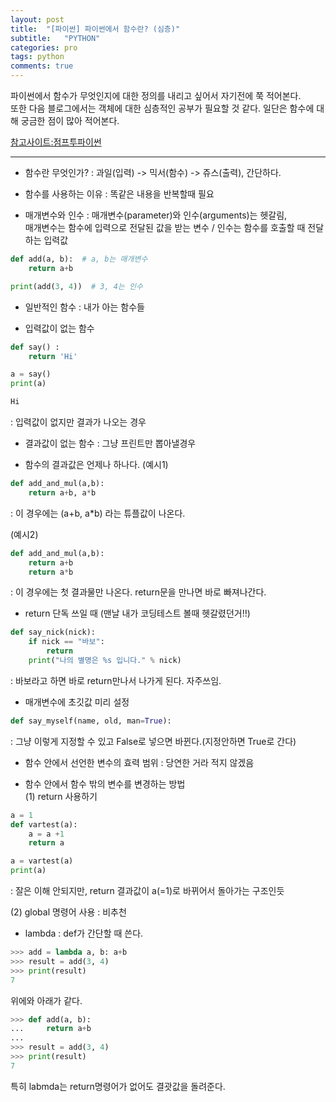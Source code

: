 ```yaml
---
layout: post
title:  "[파이썬] 파이썬에서 함수란? (심층)"
subtitle:   "PYTHON"
categories: pro
tags: python
comments: true
---
```


파이썬에서 함수가 무엇인지에 대한 정의를 내리고 싶어서 자기전에 쭉 적어본다.  
또한 다음 블로그에서는 객체에 대한 심층적인 공부가 필요할 것 같다. 일단은 함수에 대해 궁금한 점이 많아 적어본다.  

[참고사이트:점프투파이썬](https://wikidocs.net/24)  
  
  
---

- 함수란 무엇인가?
: 과일(입력) -> 믹서(함수) -> 쥬스(출력), 간단하다.
  
  
- 함수를 사용하는 이유
: 똑같은 내용을 반복할때 필요
  
  
- 매개변수와 인수
: 매개변수(parameter)와 인수(arguments)는 헷갈림,  
매개변수는 함수에 입력으로 전달된 값을 받는 변수 / 인수는 함수를 호출할 때 전달하는 입력값
  
  
```python
def add(a, b):  # a, b는 매개변수
    return a+b

print(add(3, 4))  # 3, 4는 인수
```
  
  
- 일반적인 함수
: 내가 아는 함수들
  
  
- 입력값이 없는 함수
```python
def say() :
    return 'Hi'

a = say()
print(a)

```
```python
Hi
```  
: 입력값이 없지만 결과가 나오는 경우
  
  
- 결과값이 없는 함수
: 그냥 프린트만 뽑아낼경우
  
  
- 함수의 결과값은 언제나 하나다.
(예시1)  
```python
def add_and_mul(a,b): 
    return a+b, a*b
```
: 이 경우에는 (a+b, a*b) 라는 튜플값이 나온다.
  
(예시2)  
```python
def add_and_mul(a,b): 
    return a+b 
    return a*b 
```
: 이 경우에는 첫 결과물만 나온다. return문을 만나면 바로 빠져나간다.
  
  
- return 단독 쓰일 때 (맨날 내가 코딩테스트 볼때 헷갈렸던거!!)
```python
def say_nick(nick): 
    if nick == "바보": 
        return 
    print("나의 별명은 %s 입니다." % nick)
```
: 바보라고 하면 바로 return만나서 나가게 된다. 자주쓰임.
  
  
- 매개변수에 초깃값 미리 설정
```python
def say_myself(name, old, man=True): 
```
: 그냥 이렇게 지정할 수 있고 False로 넣으면 바뀐다.(지정안하면 True로 간다)
  
  
- 함수 안에서 선언한 변수의 효력 범위
: 당연한 거라 적지 않겠음
  
  
- 함수 안에서 함수 밖의 변수를 변경하는 방법  
(1) return 사용하기  

```python
a = 1 
def vartest(a): 
    a = a +1 
    return a

a = vartest(a) 
print(a)
```

: 잘은 이해 안되지만, return 결과값이 a(=1)로 바뀌어서 돌아가는 구조인듯
  
(2) global 명령어 사용
: 비추천
  
  
- lambda
: def가 간단할 때 쓴다.
```python
>>> add = lambda a, b: a+b
>>> result = add(3, 4)
>>> print(result)
7
```
위에와 아래가 같다.
```python
>>> def add(a, b):
...     return a+b
...
>>> result = add(3, 4)
>>> print(result)
7
```
특히 labmda는 return명령어가 없어도 결괏값을 돌려준다.
